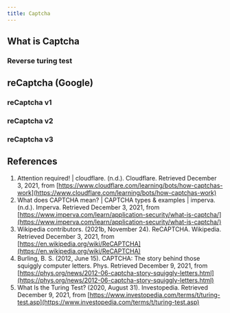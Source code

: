 ```yaml
---
title: Captcha
---
```


## What is Captcha

### Reverse turing test

## reCaptcha (Google)

### reCaptcha v1

### reCaptcha v2

### reCaptcha v3

## References

1. Attention required! | cloudflare. (n.d.). Cloudflare. Retrieved December 3, 2021, from [https://www.cloudflare.com/learning/bots/how-captchas-work](https://www.cloudflare.com/learning/bots/how-captchas-work)
2. What does CAPTCHA mean? | CAPTCHA types & examples | imperva. (n.d.). Imperva. Retrieved December 3, 2021, from [https://www.imperva.com/learn/application-security/what-is-captcha/](https://www.imperva.com/learn/application-security/what-is-captcha/)
3. Wikipedia contributors. (2021b, November 24). ReCAPTCHA. Wikipedia. Retrieved December 3, 2021, from [https://en.wikipedia.org/wiki/ReCAPTCHA](https://en.wikipedia.org/wiki/ReCAPTCHA)
4. Burling, B. S. (2012, June 15). CAPTCHA: The story behind those squiggly computer letters. Phys. Retrieved December 9, 2021, from [https://phys.org/news/2012-06-captcha-story-squiggly-letters.html](https://phys.org/news/2012-06-captcha-story-squiggly-letters.html)
5. What Is the Turing Test? (2020, August 31). Investopedia. Retrieved December 9, 2021, from [https://www.investopedia.com/terms/t/turing-test.asp](https://www.investopedia.com/terms/t/turing-test.asp)